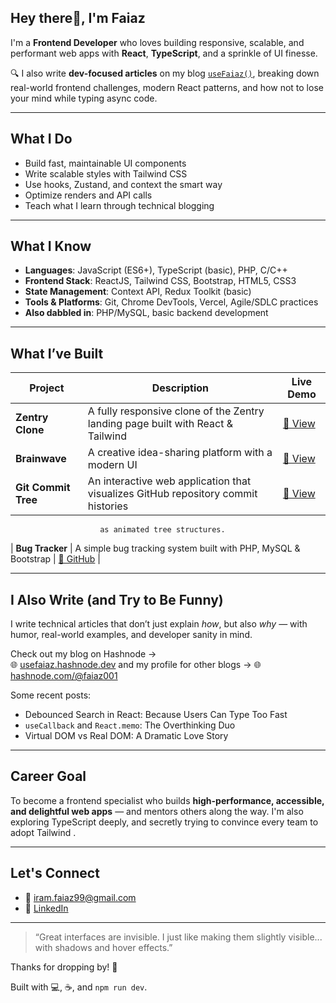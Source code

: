 ## Hey there👋, I'm Faiaz

I'm a **Frontend Developer** who loves building responsive, scalable, and performant web apps with **React**, **TypeScript**, and a sprinkle of UI finesse.

🔍 I also write **dev-focused articles** on my blog [`useFaiaz()`](https://usefaiaz.hashnode.dev), breaking down real-world frontend challenges, modern React patterns, and how not to lose your mind while typing async code.


---


## What I Do

-  Build fast, maintainable UI components
-  Write scalable styles with Tailwind CSS
-  Use hooks, Zustand, and context the smart way
-  Optimize renders and API calls
-  Teach what I learn through technical blogging


---


##  What I Know

- **Languages**: JavaScript (ES6+), TypeScript (basic), PHP, C/C++
- **Frontend Stack**: ReactJS, Tailwind CSS, Bootstrap, HTML5, CSS3
- **State Management**: Context API, Redux Toolkit (basic)
- **Tools & Platforms**: Git, Chrome DevTools, Vercel, Agile/SDLC practices
- **Also dabbled in**: PHP/MySQL, basic backend development


---



##  What I’ve Built

| Project       | Description                                                                                         | Live Demo |
|--------------|-----------------------------------------------------------------------------------------------------|-----------|
| **Zentry Clone**     | A fully responsive clone of the Zentry landing page built with React & Tailwind               | [🔗 View](https://zentry-clone-beta.vercel.app/) |
| **Brainwave**        | A creative idea-sharing platform with a modern UI                                             | [🔗 View](https://brainwave-001.vercel.app/) |
| **Git Commit Tree**  | An interactive web application that visualizes GitHub repository commit histories             | [🔗 View](https://git-commit-tree.vercel.app/) |
                        as animated tree structures.
| **Bug Tracker**      | A simple bug tracking system built with PHP, MySQL & Bootstrap                                | [🔗 GitHub](https://github.com/Faiaz98/Bug-Tracking-System) |



---



## I Also Write (and Try to Be Funny)

I write technical articles that don’t just explain *how*, but also *why* — with humor, real-world examples, and developer sanity in mind.

Check out my blog on Hashnode →  
🌐 [usefaiaz.hashnode.dev](https://usefaiaz.hashnode.dev/)
and my profile for other blogs →
🌐 [hashnode.com/@faiaz001](https://hashnode.com/@faiaz001)

Some recent posts:
-  Debounced Search in React: Because Users Can Type Too Fast  
-  `useCallback` and `React.memo`: The Overthinking Duo  
-  Virtual DOM vs Real DOM: A Dramatic Love Story



---



##  Career Goal

To become a frontend specialist who builds **high-performance, accessible, and delightful web apps** — and mentors others along the way. I'm also exploring TypeScript deeply, and secretly trying to convince every team to adopt Tailwind .



---



##  Let's Connect

- 📧 [iram.faiaz99@gmail.com](mailto:iram.faiaz99@gmail.com)
- 💼 [LinkedIn](https://www.linkedin.com/in/faiaz98/)



---



> “Great interfaces are invisible. I just like making them slightly visible... with shadows and hover effects.”


Thanks for dropping by! 🌟


Built with 💻, ☕, and `npm run dev`.
